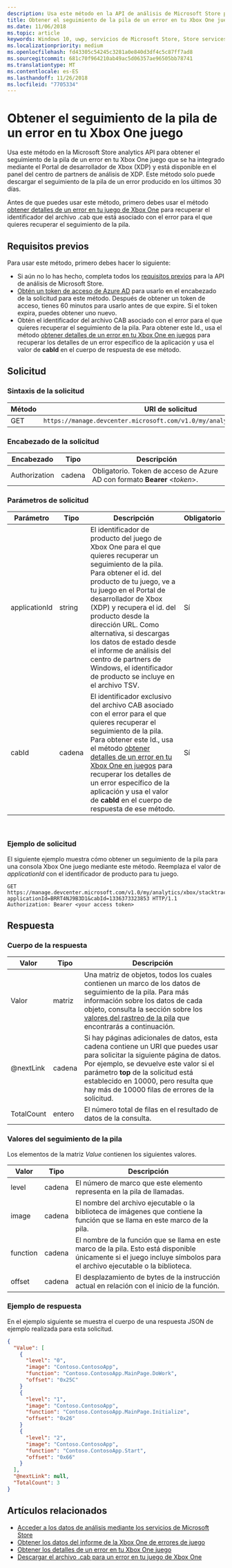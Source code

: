 ```yaml
---
description: Usa este método en la API de análisis de Microsoft Store para obtener el seguimiento de la pila de un error en tu Xbox One juego.
title: Obtener el seguimiento de la pila de un error en tu Xbox One juego
ms.date: 11/06/2018
ms.topic: article
keywords: Windows 10, uwp, servicios de Microsoft Store, Store services, API de análisis de Microsoft Store, Microsoft Store analytics API, seguimiento de la pila, stack trace, error
ms.localizationpriority: medium
ms.openlocfilehash: fd43305c54245c3281a0e840d3df4c5c87ff7ad8
ms.sourcegitcommit: 681c70f964210ab49ac5d06357ae96505bb78741
ms.translationtype: MT
ms.contentlocale: es-ES
ms.lasthandoff: 11/26/2018
ms.locfileid: "7705334"
---
```

# <a name="get-the-stack-trace-for-an-error-in-your-xbox-one-game"></a>Obtener el seguimiento de la pila de un error en tu Xbox One juego

Usa este método en la Microsoft Store analytics API para obtener el seguimiento de la pila de un error en tu Xbox One juego que se ha integrado mediante el Portal de desarrollador de Xbox (XDP) y está disponible en el panel del centro de partners de análisis de XDP. Este método solo puede descargar el seguimiento de la pila de un error producido en los últimos 30 días.

Antes de que puedes usar este método, primero debes usar el método [obtener detalles de un error en tu juego de Xbox One](get-details-for-an-error-in-your-xbox-one-game.md) para recuperar el identificador del archivo .cab que está asociado con el error para el que quieres recuperar el seguimiento de la pila.

## <a name="prerequisites"></a>Requisitos previos


Para usar este método, primero debes hacer lo siguiente:

* Si aún no lo has hecho, completa todos los [requisitos previos](access-analytics-data-using-windows-store-services.md#prerequisites) para la API de análisis de Microsoft Store.
* [Obtén un token de acceso de Azure AD](access-analytics-data-using-windows-store-services.md#obtain-an-azure-ad-access-token) para usarlo en el encabezado de la solicitud para este método. Después de obtener un token de acceso, tienes 60 minutos para usarlo antes de que expire. Si el token expira, puedes obtener uno nuevo.
* Obtén el identificador del archivo CAB asociado con el error para el que quieres recuperar el seguimiento de la pila. Para obtener este Id., usa el método [obtener detalles de un error en tu Xbox One en juegos](get-details-for-an-error-in-your-xbox-one-game.md) para recuperar los detalles de un error específico de la aplicación y usa el valor de **cabId** en el cuerpo de respuesta de ese método.

## <a name="request"></a>Solicitud


### <a name="request-syntax"></a>Sintaxis de la solicitud

| Método | URI de solicitud                                                          |
|--------|----------------------------------------------------------------------|
| GET    | ```https://manage.devcenter.microsoft.com/v1.0/my/analytics/xbox/stacktrace``` |


### <a name="request-header"></a>Encabezado de la solicitud

| Encabezado        | Tipo   | Descripción                                                                 |
|---------------|--------|-----------------------------------------------------------------------------|
| Authorization | cadena | Obligatorio. Token de acceso de Azure AD con formato **Bearer** &lt;*token*&gt;. |


### <a name="request-parameters"></a>Parámetros de solicitud

| Parámetro        | Tipo   |  Descripción      |  Obligatorio  |
|---------------|--------|---------------|------|
| applicationId | string | El identificador de producto del juego de Xbox One para el que quieres recuperar un seguimiento de la pila. Para obtener el id. del producto de tu juego, ve a tu juego en el Portal de desarrollador de Xbox (XDP) y recupera el id. del producto desde la dirección URL. Como alternativa, si descargas los datos de estado desde el informe de análisis del centro de partners de Windows, el identificador de producto se incluye en el archivo TSV. |  Sí  |
| cabId | cadena | El identificador exclusivo del archivo CAB asociado con el error para el que quieres recuperar el seguimiento de la pila. Para obtener este Id., usa el método [obtener detalles de un error en tu Xbox One en juegos](get-details-for-an-error-in-your-xbox-one-game.md) para recuperar los detalles de un error específico de la aplicación y usa el valor de **cabId** en el cuerpo de respuesta de ese método. |  Sí  |

 
### <a name="request-example"></a>Ejemplo de solicitud

El siguiente ejemplo muestra cómo obtener un seguimiento de la pila para una consola Xbox One juego mediante este método. Reemplaza el valor de *applicationId* con el identificador de producto para tu juego.

```syntax
GET https://manage.devcenter.microsoft.com/v1.0/my/analytics/xbox/stacktrace?applicationId=BRRT4NJ9B3D1&cabId=1336373323853 HTTP/1.1
Authorization: Bearer <your access token>
```

## <a name="response"></a>Respuesta


### <a name="response-body"></a>Cuerpo de la respuesta

| Valor      | Tipo    | Descripción                  |
|------------|---------|--------------------------------|
| Valor      | matriz   | Una matriz de objetos, todos los cuales contienen un marco de los datos de seguimiento de la pila. Para más información sobre los datos de cada objeto, consulta la sección sobre los [valores del rastreo de la pila](#stack-trace-values) que encontrarás a continuación. |
| @nextLink  | cadena  | Si hay páginas adicionales de datos, esta cadena contiene un URI que puedes usar para solicitar la siguiente página de datos. Por ejemplo, se devuelve este valor si el parámetro **top** de la solicitud está establecido en 10000, pero resulta que hay más de 10000 filas de errores de la solicitud. |
| TotalCount | entero | El número total de filas en el resultado de datos de la consulta.          |


### <a name="stack-trace-values"></a>Valores del seguimiento de la pila

Los elementos de la matriz *Value* contienen los siguientes valores.

| Valor           | Tipo    | Descripción      |
|-----------------|---------|----------------|
| level            | cadena  |  El número de marco que este elemento representa en la pila de llamadas.  |
| image   | cadena  |   El nombre del archivo ejecutable o la biblioteca de imágenes que contiene la función que se llama en este marco de la pila.           |
| function | cadena  |  El nombre de la función que se llama en este marco de la pila. Esto está disponible únicamente si el juego incluye símbolos para el archivo ejecutable o la biblioteca.              |
| offset     | cadena  |  El desplazamiento de bytes de la instrucción actual en relación con el inicio de la función.      |


### <a name="response-example"></a>Ejemplo de respuesta

En el ejemplo siguiente se muestra el cuerpo de una respuesta JSON de ejemplo realizada para esta solicitud.

```json
{
  "Value": [
    {
      "level": "0",
      "image": "Contoso.ContosoApp",
      "function": "Contoso.ContosoApp.MainPage.DoWork",
      "offset": "0x25C"
    }
    {
      "level": "1",
      "image": "Contoso.ContosoApp",
      "function": "Contoso.ContosoApp.MainPage.Initialize",
      "offset": "0x26"
    }
    {
      "level": "2",
      "image": "Contoso.ContosoApp",
      "function": "Contoso.ContosoApp.Start",
      "offset": "0x66"
    }
  ],
  "@nextLink": null,
  "TotalCount": 3
}

```

## <a name="related-topics"></a>Artículos relacionados

* [Acceder a los datos de análisis mediante los servicios de Microsoft Store](access-analytics-data-using-windows-store-services.md)
* [Obtener los datos del informe de la Xbox One de errores de juego](get-error-reporting-data-for-your-xbox-one-game.md)
* [Obtener los detalles de un error en tu Xbox One juego](get-details-for-an-error-in-your-xbox-one-game.md)
* [Descargar el archivo .cab para un error en tu juego de Xbox One](download-the-cab-file-for-an-error-in-your-xbox-one-game.md)
